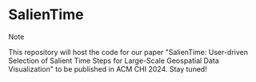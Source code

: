 # SalienTime



> [!NOTE]
> This repository will host the code for our paper "SalienTime: User-driven Selection of Salient Time Steps for Large-Scale Geospatial Data Visualization" to be published in ACM CHI 2024. Stay tuned!

